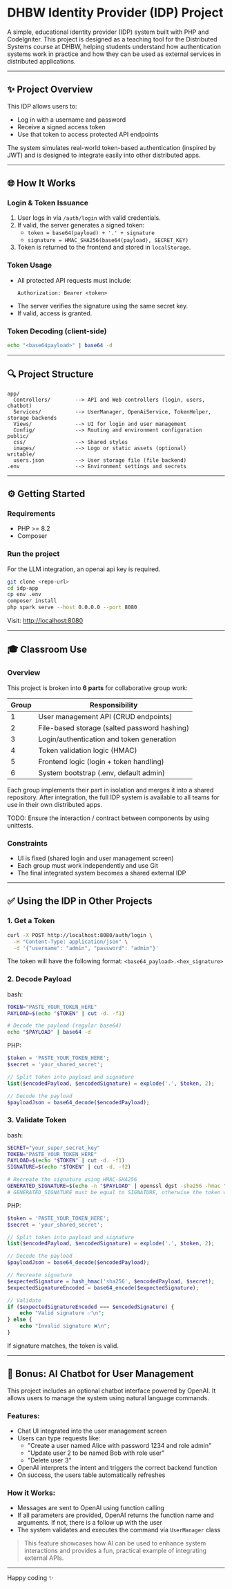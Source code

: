 # DHBW Identity Provider (IDP) Project

A simple, educational identity provider (IDP) system built with PHP and CodeIgniter. This project is designed as a teaching tool for the Distributed Systems course at DHBW, helping students understand how authentication systems work in practice and how they can be used as external services in distributed applications.

---

## ✨ Project Overview

This IDP allows users to:
- Log in with a username and password
- Receive a signed access token
- Use that token to access protected API endpoints

The system simulates real-world token-based authentication (inspired by JWT) and is designed to integrate easily into other distributed apps.

---

## 🌐 How It Works

### Login & Token Issuance
1. User logs in via `/auth/login` with valid credentials.
2. If valid, the server generates a signed token:
   - `token = base64(payload) + '.' + signature`
   - `signature = HMAC_SHA256(base64(payload), SECRET_KEY)`
3. Token is returned to the frontend and stored in `localStorage`.

### Token Usage
- All protected API requests must include:
  ```http
  Authorization: Bearer <token>
  ```
- The server verifies the signature using the same secret key.
- If valid, access is granted.

### Token Decoding (client-side)
```bash
echo "<base64payload>" | base64 -d
```

---

## 🔍 Project Structure

```
app/
  Controllers/        --> API and Web controllers (login, users, chatbot)
  Services/           --> UserManager, OpenAiService, TokenHelper, storage backends
  Views/              --> UI for login and user management
  Config/             --> Routing and environment configuration
public/
  css/                --> Shared styles
  images/             --> Logo or static assets (optional)
writable/
  users.json          --> User storage file (file backend)
.env                  --> Environment settings and secrets
```

---

## ⚙️ Getting Started

### Requirements
- PHP >= 8.2
- Composer

### Run the project
For the LLM integration, an openai api key is required.

```bash
git clone <repo-url>
cd idp-app
cp env .env
composer install
php spark serve --host 0.0.0.0 --port 8080
```

Visit: [http://localhost:8080](http://localhost:8080)

---

## 🎓 Classroom Use

### Overview
This project is broken into **6 parts** for collaborative group work:

| Group | Responsibility                           |
|-------|--------------------------------------------|
| 1     | User management API (CRUD endpoints)       |
| 2     | File-based storage (salted password hashing) |
| 3     | Login/authentication and token generation  |
| 4     | Token validation logic (HMAC)              |
| 5     | Frontend logic (login + token handling)    |
| 6     | System bootstrap (.env, default admin)     |





Each group implements their part in isolation and merges it into a shared repository. After integration, the full IDP system is available to all teams for use in their own distributed apps.

TODO: Ensure the interaction / contract between components by using unittests.

### Constraints
- UI is fixed (shared login and user management screen)
- Each group must work independently and use Git
- The final integrated system becomes a shared external IDP

---

## ✅ Using the IDP in Other Projects

### 1. Get a Token
```bash
curl -X POST http://localhost:8080/auth/login \
  -H "Content-Type: application/json" \
  -d '{"username": "admin", "password": "admin"}'
```

The token will have the following format: `<base64_payload>.<hex_signature>`

### 2. Decode Payload
bash:
```bash
TOKEN="PASTE_YOUR_TOKEN_HERE"
PAYLOAD=$(echo "$TOKEN" | cut -d. -f1)

# Decode the payload (regular base64)
echo "$PAYLOAD" | base64 -d
```

PHP:
```php
$token = 'PASTE_YOUR_TOKEN_HERE';
$secret = 'your_shared_secret';

// Split token into payload and signature
list($encodedPayload, $encodedSignature) = explode('.', $token, 2);

// Decode the payload
$payloadJson = base64_decode($encodedPayload);
```

### 3. Validate Token
bash:
```bash
SECRET="your_super_secret_key"
TOKEN="PASTE_YOUR_TOKEN_HERE"
PAYLOAD=$(echo "$TOKEN" | cut -d. -f1)
SIGNATURE=$(echo "$TOKEN" | cut -d. -f2)

# Recreate the signature using HMAC-SHA256
GENERATED_SIGNATURE=$(echo -n "$PAYLOAD" | openssl dgst -sha256 -hmac "$SECRET" | cut -d" " -f2)
# GENERATED_SIGNATURE must be equal to SIGNATURE, otherwise the token was tampered.
```

PHP:
```php
$token = 'PASTE_YOUR_TOKEN_HERE';
$secret = 'your_shared_secret';

// Split token into payload and signature
list($encodedPayload, $encodedSignature) = explode('.', $token, 2);

// Decode the payload
$payloadJson = base64_decode($encodedPayload);

// Recreate signature
$expectedSignature = hash_hmac('sha256', $encodedPayload, $secret);
$expectedSignatureEncoded = base64_encode($expectedSignature);

// Validate
if ($expectedSignatureEncoded === $encodedSignature) {
    echo "Valid signature ✅\n";
} else {
    echo "Invalid signature ❌\n";
}
```
If signature matches, the token is valid.

---

## 💬 Bonus: AI Chatbot for User Management

This project includes an optional chatbot interface powered by OpenAI. It allows users to manage the system using natural language commands.

### Features:
- Chat UI integrated into the user management screen
- Users can type requests like:
  - "Create a user named Alice with password 1234 and role admin"
  - "Update user 2 to be named Bob with role user"
  - "Delete user 3"
- OpenAI interprets the intent and triggers the correct backend function
- On success, the users table automatically refreshes

### How it Works:
- Messages are sent to OpenAI using function calling
- If all parameters are provided, OpenAI returns the function name and arguments. If not, there is a follow up with the user
- The system validates and executes the command via `UserManager` class

> This feature showcases how AI can be used to enhance system interactions and provides a fun, practical example of integrating external APIs.

---

Happy coding ✨


